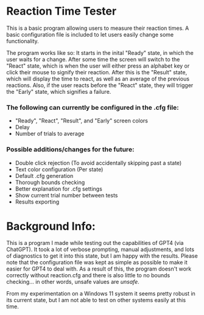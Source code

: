 # Reaction Time Tester

This is a basic program allowing users to measure their reaction times. A basic configuration file is included to let users easily change some functionality.

The program works like so: It starts in the inital "Ready" state, in which the user waits for a change. After some time the screen will switch to the "React" state, which is when the user will either press an alphabet key or click their mouse to signify their reaction. After this is the "Result" state, which will display the time to react, as well as an average of the previous reactions. Also, if the user reacts before the "React" state, they will trigger the "Early" state, which signifies a failure.

### The following can currently be configured in the .cfg file:
 - "Ready", "React", "Result", and "Early" screen colors
 - Delay
 - Number of trials to average

### Possible additions/changes for the future:
 - Double click rejection (To avoid accidentally skipping past a state)
 - Text color configuration (Per state)
 - Default .cfg generation
 - Thorough bounds checking
 - Better explanation for .cfg settings
 - Show current trial number between tests
 - Results exporting

# Background Info:

This is a program I made while testing out the capabilities of GPT4 (via ChatGPT). It took a lot of verbose prompting, manual adjustments, and lots of diagnostics to get it into this state, but I am happy with the results. Please note that the configuration file was kept as simple as possible to make it easier for GPT4 to deal with. As a result of this, the program doesn't work correctly without reaction.cfg and there is also little to no bounds checking... in other words, unsafe values are *unsafe*.

From my experimentation on a Windows 11 system it seems pretty robust in its current state, but I am not able to test on other systems easily at this time.
